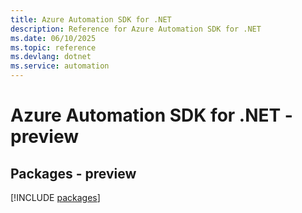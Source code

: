 ```yaml
---
title: Azure Automation SDK for .NET
description: Reference for Azure Automation SDK for .NET
ms.date: 06/10/2025
ms.topic: reference
ms.devlang: dotnet
ms.service: automation
---
```

# Azure Automation SDK for .NET - preview
## Packages - preview
[!INCLUDE [packages](automation-index.md)]